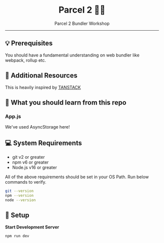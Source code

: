 <div align="center">
<h1>Parcel 2 👨‍💻</h1>
<p>Parcel 2 Bundler Workshop</p>
<hr />
</div>

## 💡 Prerequisites

You should have a fundamental understanding on web bundler like webpack, rollup etc.

## 📔 Additional Resources

This is heavily inspired by [TANSTACK](/)

## 🎃 What you should learn from this repo

### App.js

We've used AsyncStorage here!

## 💻 System Requirements

- git v2 or greater
- npm v6 or greater
- Node.js v16 or greater

All of the above requirements should be set in your OS Path. Run below commands to verify.

```bash
git --version
npm --version
node --version
```

## 🚀 Setup

**Start Development Server**

```shell
npm run dev
```
